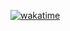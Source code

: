 [![wakatime](https://wakatime.com/badge/user/60e63d48-1988-457d-88bb-ae6e32116e94/project/8c8a1118-ad17-417e-b3b7-c84d106e5a7e.svg)](https://wakatime.com/badge/user/60e63d48-1988-457d-88bb-ae6e32116e94/project/8c8a1118-ad17-417e-b3b7-c84d106e5a7e)